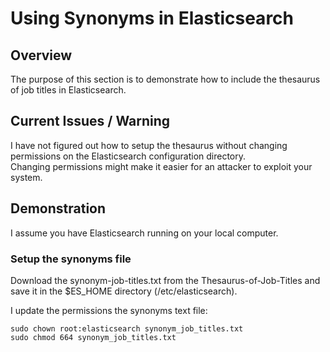 # Using Synonyms in Elasticsearch

## Overview
The purpose of this section is to demonstrate how to include the thesaurus of job titles in Elasticsearch.  

## Current Issues / Warning
I have not figured out how to setup the thesaurus without changing permissions on the Elasticsearch configuration directory.  
Changing permissions might make it easier for an attacker to exploit your system.

## Demonstration
I assume you have Elasticsearch running on your local computer.

### Setup the synonyms file
Download the synonym-job-titles.txt from the Thesaurus-of-Job-Titles and save it in the $ES_HOME directory (/etc/elasticsearch).

I update the permissions the synonyms text file:

    sudo chown root:elasticsearch synonym_job_titles.txt
    sudo chmod 664 synonym_job_titles.txt







